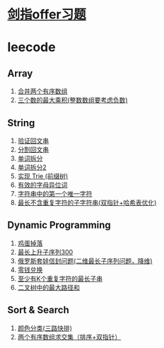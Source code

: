 # [剑指offer习题](https://github.com/AnnieTYF/CountingToOffer/blob/master/%E5%89%91%E6%8C%87offer.md)

# leecode
## Array
1. [合并两个有序数组](https://github.com/AnnieTYF/CountingToOffer/blob/master/src/main/java/leecode/Array/MergeTwoSortedArray.java)
1. [三个数的最大乘积(整数数组要考虑负数)](https://github.com/AnnieTYF/CountingToOffer/blob/master/src/main/java/leecode/Array/MaximumProduct.java)
## String 
1. [验证回文串](https://github.com/AnnieTYF/CountingToOffer/blob/master/src/main/java/leecode/String/isStringPalindrome.java)
1. [分割回文串](https://github.com/AnnieTYF/CountingToOffer/blob/master/src/main/java/leecode/String/PalindromePartitioning.java)
1. [单词拆分](https://github.com/AnnieTYF/CountingToOffer/blob/master/src/main/java/leecode/String/WordBreak.java)
1. [单词拆分2](https://github.com/AnnieTYF/CountingToOffer/blob/master/src/main/java/leecode/String/WordBreak2.java)
1. [实现 Trie (前缀树)](https://github.com/AnnieTYF/CountingToOffer/blob/master/src/main/java/leecode/String/Trie.java)
1. [有效的字母异位词](https://github.com/AnnieTYF/CountingToOffer/blob/master/src/main/java/leecode/String/IsAnagram.java)
1. [字符串中的第一个唯一字符](https://github.com/AnnieTYF/CountingToOffer/blob/master/src/main/java/leecode/String/FirstUniqChar.java)
1. [最长不含重复字符的子字符串(双指针+哈希表优化)](https://github.com/AnnieTYF/CountingToOffer/blob/master/src/main/java/leecode/String/LengthOfLongestSubstring.java)
## Dynamic Programming
1. [鸡蛋掉落](https://github.com/AnnieTYF/CountingToOffer/blob/master/src/main/java/leecode/DynamicProgramming/eggDrops.java)
1. [最长上升子序列300](https://github.com/AnnieTYF/CountingToOffer/blob/master/src/main/java/leecode/DynamicProgramming/LengthOfLiftingSubList.java)
1. [俄罗斯套娃信封问题(二维最长子序列问题，降维)](https://github.com/AnnieTYF/CountingToOffer/blob/master/src/main/java/leecode/DynamicProgramming/MaxEnvelopes.java)
1. [零钱兑换](https://github.com/AnnieTYF/CountingToOffer/blob/master/src/main/java/leecode/DynamicProgramming/CoinChange.java)
1. [至少有K个重复字符的最长子串](https://github.com/AnnieTYF/CountingToOffer/blob/master/src/main/java/leecode/DynamicProgramming/LongestSubstring.java)
1. [二叉树中的最大路径和
](https://github.com/AnnieTYF/CountingToOffer/blob/master/src/main/java/leecode/DynamicProgramming/BSTmaxPathSum.java)
## Sort & Search
1. [颜色分类(三路快排)](https://github.com/AnnieTYF/CountingToOffer/blob/master/src/main/java/leecode/SortAndSearch/SortColors.java)
1. [两个有序数组求交集（排序+双指针）](https://github.com/AnnieTYF/CountingToOffer/blob/master/src/main/java/leecode/SortAndSearch/TwoArrayIntersection.java)

